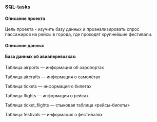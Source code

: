### SQL-tasks

#### Описание проекта
Цель проекта - изучить базу данных и проанализировать спрос пассажиров на рейсы в города, где проходят крупнейшие фестивали.

#### Описание данных

#### База данных об авиаперевозках:

Таблица airports — информация об аэропортах

Таблица aircrafts — информация о самолётах

Таблица tickets — информация о билетах

Таблица flights — информация о рейсах

Таблица ticket_flights — стыковая таблица «рейсы-билеты»

Таблица festivals — информация о фестивалях
